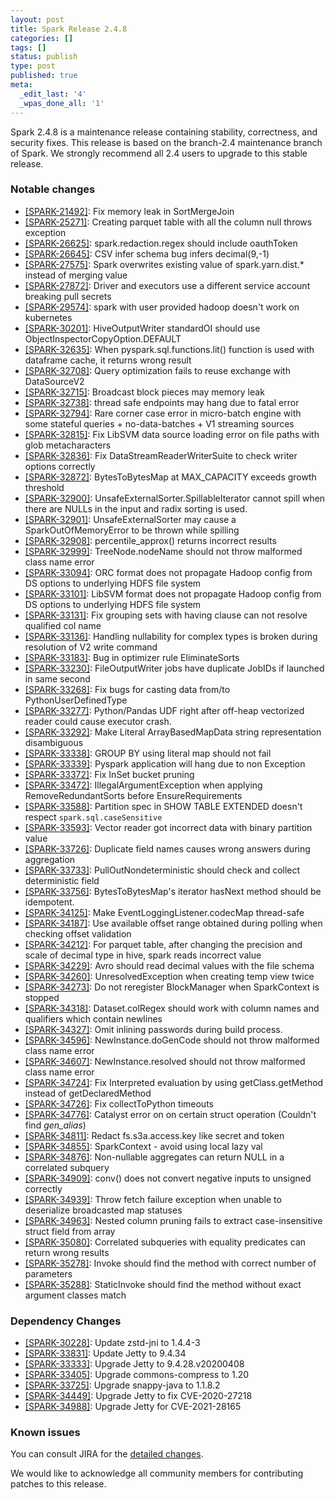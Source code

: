 ```yaml
---
layout: post
title: Spark Release 2.4.8
categories: []
tags: []
status: publish
type: post
published: true
meta:
  _edit_last: '4'
  _wpas_done_all: '1'
---
```


Spark 2.4.8 is a maintenance release containing stability, correctness, and security fixes. This release is based on the branch-2.4 maintenance branch of Spark. We strongly recommend all 2.4 users to upgrade to this stable release.

### Notable changes

  - [[SPARK-21492]](https://issues.apache.org/jira/browse/SPARK-21492): Fix memory leak in SortMergeJoin
  - [[SPARK-25271]](https://issues.apache.org/jira/browse/SPARK-25271): Creating parquet table with all the column null throws exception
  - [[SPARK-26625]](https://issues.apache.org/jira/browse/SPARK-26625): spark.redaction.regex should include oauthToken
  - [[SPARK-26645]](https://issues.apache.org/jira/browse/SPARK-26645): CSV infer schema bug infers decimal(9,-1)
  - [[SPARK-27575]](https://issues.apache.org/jira/browse/SPARK-27575): Spark overwrites existing value of spark.yarn.dist.* instead of merging value
  - [[SPARK-27872]](https://issues.apache.org/jira/browse/SPARK-27872): Driver and executors use a different service account breaking pull secrets
  - [[SPARK-29574]](https://issues.apache.org/jira/browse/SPARK-27872): spark with user provided hadoop doesn't work on kubernetes
  - [[SPARK-30201]](https://issues.apache.org/jira/browse/SPARK-30201): HiveOutputWriter standardOI should use ObjectInspectorCopyOption.DEFAULT
  - [[SPARK-32635]](https://issues.apache.org/jira/browse/SPARK-32635): When pyspark.sql.functions.lit() function is used with dataframe cache, it returns wrong result
  - [[SPARK-32708]](https://issues.apache.org/jira/browse/SPARK-32708): Query optimization fails to reuse exchange with DataSourceV2
  - [[SPARK-32715]](https://issues.apache.org/jira/browse/SPARK-32715): Broadcast block pieces may memory leak
  - [[SPARK-32738]](https://issues.apache.org/jira/browse/SPARK-32738): thread safe endpoints may hang due to fatal error
  - [[SPARK-32794]](https://issues.apache.org/jira/browse/SPARK-32794): Rare corner case error in micro-batch engine with some stateful queries + no-data-batches + V1 streaming sources
  - [[SPARK-32815]](https://issues.apache.org/jira/browse/SPARK-32815): Fix LibSVM data source loading error on file paths with glob metacharacters
  - [[SPARK-32836]](https://issues.apache.org/jira/browse/SPARK-32836): Fix DataStreamReaderWriterSuite to check writer options correctly
  - [[SPARK-32872]](https://issues.apache.org/jira/browse/SPARK-32872): BytesToBytesMap at MAX_CAPACITY exceeds growth threshold
  - [[SPARK-32900]](https://issues.apache.org/jira/browse/SPARK-32900): UnsafeExternalSorter.SpillableIterator cannot spill when there are NULLs in the input and radix sorting is used.
  - [[SPARK-32901]](https://issues.apache.org/jira/browse/SPARK-32901): UnsafeExternalSorter may cause a SparkOutOfMemoryError to be thrown while spilling
  - [[SPARK-32908]](https://issues.apache.org/jira/browse/SPARK-32908): percentile_approx() returns incorrect results
  - [[SPARK-32999]](https://issues.apache.org/jira/browse/SPARK-32999): TreeNode.nodeName should not throw malformed class name error
  - [[SPARK-33094]](https://issues.apache.org/jira/browse/SPARK-33094): ORC format does not propagate Hadoop config from DS options to underlying HDFS file system
  - [[SPARK-33101]](https://issues.apache.org/jira/browse/SPARK-33101): LibSVM format does not propagate Hadoop config from DS options to underlying HDFS file system
  - [[SPARK-33131]](https://issues.apache.org/jira/browse/SPARK-33131): Fix grouping sets with having clause can not resolve qualified col name
  - [[SPARK-33136]](https://issues.apache.org/jira/browse/SPARK-33136): Handling nullability for complex types is broken during resolution of V2 write command
  - [[SPARK-33183]](https://issues.apache.org/jira/browse/SPARK-33183): Bug in optimizer rule EliminateSorts
  - [[SPARK-33230]](https://issues.apache.org/jira/browse/SPARK-33230): FileOutputWriter jobs have duplicate JobIDs if launched in same second
  - [[SPARK-33268]](https://issues.apache.org/jira/browse/SPARK-33268): Fix bugs for casting data from/to PythonUserDefinedType
  - [[SPARK-33277]](https://issues.apache.org/jira/browse/SPARK-33277): Python/Pandas UDF right after off-heap vectorized reader could cause executor crash.
  - [[SPARK-33292]](https://issues.apache.org/jira/browse/SPARK-33292): Make Literal ArrayBasedMapData string representation disambiguous
  - [[SPARK-33338]](https://issues.apache.org/jira/browse/SPARK-33338): GROUP BY using literal map should not fail
  - [[SPARK-33339]](https://issues.apache.org/jira/browse/SPARK-33339): Pyspark application will hang due to non Exception
  - [[SPARK-33372]](https://issues.apache.org/jira/browse/SPARK-33372): Fix InSet bucket pruning
  - [[SPARK-33472]](https://issues.apache.org/jira/browse/SPARK-33472): IllegalArgumentException when applying RemoveRedundantSorts before EnsureRequirements
  - [[SPARK-33588]](https://issues.apache.org/jira/browse/SPARK-33588): Partition spec in SHOW TABLE EXTENDED doesn't respect `spark.sql.caseSensitive`
  - [[SPARK-33593]](https://issues.apache.org/jira/browse/SPARK-33593): Vector reader got incorrect data with binary partition value
  - [[SPARK-33726]](https://issues.apache.org/jira/browse/SPARK-33726): Duplicate field names causes wrong answers during aggregation
  - [[SPARK-33733]](https://issues.apache.org/jira/browse/SPARK-33733): PullOutNondeterministic should check and collect deterministic field
  - [[SPARK-33756]](https://issues.apache.org/jira/browse/SPARK-33756): BytesToBytesMap's iterator hasNext method should be idempotent.
  - [[SPARK-34125]](https://issues.apache.org/jira/browse/SPARK-34125): Make EventLoggingListener.codecMap thread-safe
  - [[SPARK-34187]](https://issues.apache.org/jira/browse/SPARK-34187): Use available offset range obtained during polling when checking offset validation
  - [[SPARK-34212]](https://issues.apache.org/jira/browse/SPARK-34212): For parquet table, after changing the precision and scale of decimal type in hive, spark reads incorrect value
  - [[SPARK-34229]](https://issues.apache.org/jira/browse/SPARK-34229): Avro should read decimal values with the file schema
  - [[SPARK-34260]](https://issues.apache.org/jira/browse/SPARK-34260): UnresolvedException when creating temp view twice
  - [[SPARK-34273]](https://issues.apache.org/jira/browse/SPARK-34273): Do not reregister BlockManager when SparkContext is stopped
  - [[SPARK-34318]](https://issues.apache.org/jira/browse/SPARK-34318): Dataset.colRegex should work with column names and qualifiers which contain newlines
  - [[SPARK-34327]](https://issues.apache.org/jira/browse/SPARK-34327): Omit inlining passwords during build process.
  - [[SPARK-34596]](https://issues.apache.org/jira/browse/SPARK-34596): NewInstance.doGenCode should not throw malformed class name error
  - [[SPARK-34607]](https://issues.apache.org/jira/browse/SPARK-34607): NewInstance.resolved should not throw malformed class name error
  - [[SPARK-34724]](https://issues.apache.org/jira/browse/SPARK-34724): Fix Interpreted evaluation by using getClass.getMethod instead of getDeclaredMethod
  - [[SPARK-34726]](https://issues.apache.org/jira/browse/SPARK-34726): Fix collectToPython timeouts
  - [[SPARK-34776]](https://issues.apache.org/jira/browse/SPARK-34776): Catalyst error on on certain struct operation (Couldn't find _gen_alias_)
  - [[SPARK-34811]](https://issues.apache.org/jira/browse/SPARK-34811): Redact fs.s3a.access.key like secret and token
  - [[SPARK-34855]](https://issues.apache.org/jira/browse/SPARK-34855): SparkContext - avoid using local lazy val
  - [[SPARK-34876]](https://issues.apache.org/jira/browse/SPARK-34876): Non-nullable aggregates can return NULL in a correlated subquery
  - [[SPARK-34909]](https://issues.apache.org/jira/browse/SPARK-34909): conv() does not convert negative inputs to unsigned correctly
  - [[SPARK-34939]](https://issues.apache.org/jira/browse/SPARK-34939): Throw fetch failure exception when unable to deserialize broadcasted map statuses
  - [[SPARK-34963]](https://issues.apache.org/jira/browse/SPARK-34963): Nested column pruning fails to extract case-insensitive struct field from array
  - [[SPARK-35080]](https://issues.apache.org/jira/browse/SPARK-35080): Correlated subqueries with equality predicates can return wrong results
  - [[SPARK-35278]](https://issues.apache.org/jira/browse/SPARK-35278): Invoke should find the method with correct number of parameters
  - [[SPARK-35288]](https://issues.apache.org/jira/browse/SPARK-35288): StaticInvoke should find the method without exact argument classes match

### Dependency Changes
  - [[SPARK-30228]](https://issues.apache.org/jira/browse/SPARK-30228): Update zstd-jni to 1.4.4-3
  - [[SPARK-33831]](https://issues.apache.org/jira/browse/SPARK-33831): Update Jetty to 9.4.34
  - [[SPARK-33333]](https://issues.apache.org/jira/browse/SPARK-33333): Upgrade Jetty to 9.4.28.v20200408
  - [[SPARK-33405]](https://issues.apache.org/jira/browse/SPARK-33405): Upgrade commons-compress to 1.20
  - [[SPARK-33725]](https://issues.apache.org/jira/browse/SPARK-33725): Upgrade snappy-java to 1.1.8.2
  - [[SPARK-34449]](https://issues.apache.org/jira/browse/SPARK-34449): Upgrade Jetty to fix CVE-2020-27218
  - [[SPARK-34988]](https://issues.apache.org/jira/browse/SPARK-34988): Upgrade Jetty for CVE-2021-28165

### Known issues

You can consult JIRA for the [detailed changes](https://s.apache.org/spark-2.4.8).

We would like to acknowledge all community members for contributing patches to this release.

